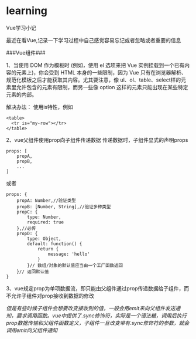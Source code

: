 # learning
Vue学习小记

最近在看Vue,记录一下学习过程中自己感觉容易忘记或者忽略或者重要的信息

###Vue组件###

1、当使用 DOM 作为模板时 (例如，使用 el 选项来把 Vue 实例挂载到一个已有内容的元素上)，你会受到 HTML 本身的一些限制，因为 Vue 只有在浏览器解析、规范化模板之后才能获取其内容。尤其要注意，像 ul、ol、table、select样的元素里允许包含的元素有限制，而另一些像 option 这样的元素只能出现在某些特定元素的内部。

解决办法： 使用is特性，例如

	<table>
	  <tr is="my-row"></tr>
	</table>

2、vue父组件使用prop向子组件传递数据
传递数据时，子组件显式的声明props

	props: [
		propA,
		propB,
		...
	]
或者

	props: {
		propA: Number,//验证类型
		propB: [Number, String],//验证多种类型
		propC: {
			type: Number,
			required: true
		},//必传
		propD: {
			type: Object,
			default: function() {
				return {
					message: 'hello'
				}
			}// 数组/对象的默认值应当由一个工厂函数返回
		}// 返回默认值
	}

3、vue规定prop为单项数据流，即只能由父组件通过prop传递数据给子组件，而不允许子组件对prop接收到数据的修改

*但是有些时候子组件会想要改变接收到的值，一般会用$emit来向父组件发送通知，要求调用函数。vue中提供了.sync修饰符，实际是一个语法糖，调用后执行prop数据传输和父组件函数定义，子组件一旦改变带有.sync修饰符的参数，就会调用$emit向父组件通知*








